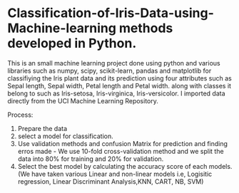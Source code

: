 # Classification-of-Iris-Data-using-Machine-learning methods developed in Python.




This is an small machine learning project done using python and various libraries such as numpy, scipy, scikit-learn, pandas and matplotlib 
for classifiying the Iris plant data and its prediction using four attributes such as Sepal length, Sepal width, Petal length and Petal width. 
along with classes it belong to such as Iris-setosa, Iris-virginica, Iris-versicolor. I imported data directly from the UCI Machine Learning Repository. 

Process:

1. Prepare the data
2. select a model for classification.
3. Use validation methods and confusion Matrix for prediction and finding erros made - We use 10-fold cross-validation method and we split the data into 80% for training and 20% for validation.
4. Select the best model by calculating the accuracy score of each models.(We have taken various Linear and non-linear models i.e, Logisitic regression, Linear Discriminant Analysis,KNN, CART, NB, SVM)
